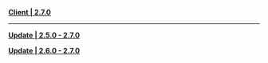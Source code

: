 **[Client | 2.7.0](https://autopatchhkws.yuanshen.com/client_app/download/pc_zip/20220429112415_dDweiEHDnBI6cKmM/GenshinImpact_2.7.0.zip)**

---

**[Update | 2.5.0 - 2.7.0](https://autopatchhkws.yuanshen.com/client_app/update/hk4e_global/10/game_2.5.0_2.7.0_hdiff_HteQ6VmOcgy1PYxw.zip)**

**[Update | 2.6.0 - 2.7.0](https://autopatchhkws.yuanshen.com/client_app/update/hk4e_global/10/game_2.6.0_2.7.0_hdiff_zfS2oacTJG7DlBER.zip)**
